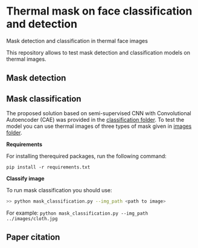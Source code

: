 # Thermal mask on face classification and detection
Mask detection and classification in thermal face images




This repository allows to test mask detection and classification models on thermal images.


## Mask detection


## Mask classification
The proposed solution based on semi-supervised CNN with Convolutional Autoencoder (CAE) was provided in the [classification folder](https://github.com/natkowalczyk/thermal-mask-classification-and-detection/tree/main/classification). To test the model you can use thermal images of three types of mask given in [images folder](https://github.com/natkowalczyk/thermal-mask-classification-and-detection/tree/main/images).

**Requirements**

For installing therequired packages, run the following command:

```
pip install -r requirements.txt
```

**Classify image**

To run mask classification you should use:
```bash
>> python mask_classification.py --img_path <path to image>
```

For example:
`python mask_classification.py --img_path ../images/cloth.jpg`

## Paper citation

